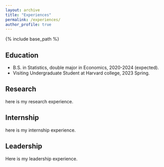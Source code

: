 ```yaml
---
layout: archive
title: "Experiences"
permalink: /experiences/
author_profile: true
---
```


{% include base_path %}

## Education

+ B.S. in Statistics, double major in Economics, 2020-2024 (expected).
+ Visiting Undergraduate Student at Harvard college, 2023 Spring.

## Research

here is my research experience.

## Internship

here is my internship experience.

## Leadership

Here is my leadership experience.
